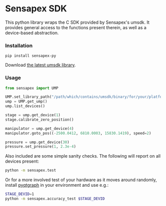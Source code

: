 # Sensapex SDK

This python library wraps the C SDK provided by Sensapex's umsdk. It provides general access to the functions present therein, as well as a device-based abstraction.

### Installation

`pip install sensapex-py`

Download [the latest umsdk library](http://dist.sensapex.com/misc/um-sdk/rc/).

### Usage

```python
from sensapex import UMP

UMP.set_library_path("/path/which/contains/umsdk/binary/for/your/platform/")
ump = UMP.get_ump()
ump.list_devices()

stage = ump.get_device(1)
stage.calibrate_zero_position()

manipulator = ump.get_device(4)
manipulator.goto_pos((-2500.0412, 6810.0003, 15830.1419), speed=2)

pressure = ump.get_device(30)
pressure.set_pressure(1, 2.3e-4)
```

Also included are some simple sanity checks. The following will report on all devices present:

```bash
python -m sensapex.test
```

Or for a more involved test of your hardware as it moves around randomly, install [pyqtgraph](https://pyqtgraph.org) in your environment and use e.g.:

```bash
STAGE_DEVID=1
python -m sensapex.accuracy_test $STAGE_DEVID
```
